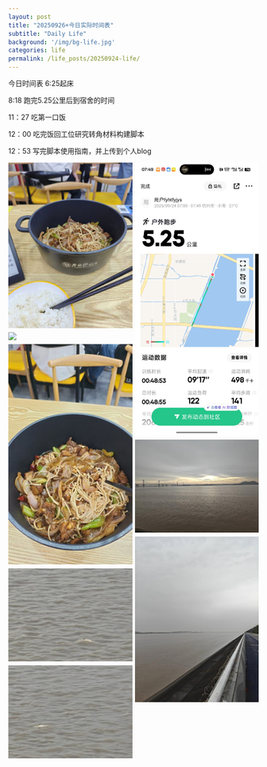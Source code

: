 ```yaml
---
layout: post
title: "20250926+今日实际时间表"
subtitle: "Daily Life"
background: '/img/bg-life.jpg'
categories: life
permalink: /life_posts/20250924-life/
---
```

今日时间表
6:25起床

8:18 跑完5.25公里后到宿舍的时间

11：27 吃第一口饭

12：00 吃完饭回工位研究转角材料构建脚本

12：53 写完脚本使用指南，并上传到个人blog



<div style="
  column-count: 2;
  column-gap: 5px;
  max-width: 700px;
  margin: 0 auto;
">
  <img src="/img/life/20250924/bg-run.jpg" style="width:100%; margin-bottom:5px;">
  <img src="/img/life/20250924/bg-run1.jpg" style="width:100%; margin-bottom:5px;">
  <img src="/img/life/20250924/bg-run2.jpg" style="width:100%; margin-bottom:5px;">
  <img src="/img/life/20250924/bg-run3.jpg" style="width:100%; margin-bottom:5px;">
  <img src="/img/life/20250924/bg-run4.jpg" style="width:100%; margin-bottom:5px;">
  <img src="/img/life/20250924/bg-run5.jpg" style="width:100%; margin-bottom:5px;">
  <img src="/img/life/20250924/bg-run6.jpg" style="width:100%; margin-bottom:5px;">
  <img src="/img/life/20250924/bg-run7.jpg" style="width:100%; margin-bottom:5px;">
</div>


